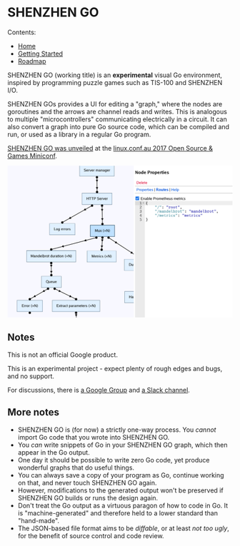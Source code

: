 # SHENZHEN GO

Contents:

* [Home](index.md)
* [Getting Started](getting-started.md)
* [Roadmap](roadmap.md)

SHENZHEN GO (working title) is an **experimental** visual Go environment, 
inspired by programming puzzle games such as TIS-100 and SHENZHEN I/O.

SHENZHEN GOs provides a UI for editing a "graph," where the nodes are 
goroutines and the arrows are channel reads and writes. This is analogous
to multiple "microcontrollers" communicating electrically in a circuit.
It can also convert a graph into pure Go source code, which can be compiled 
and run, or used as a library in a regular Go program.

[SHENZHEN GO was unveiled](https://www.youtube.com/watch?v=AB9AUAmMlDo) at 
the [linux.conf.au 2017 Open Source & Games Miniconf](https://linux.conf.au/schedule/presentation/8/).

![Example Graph](screenshot.png)

## Notes

This is not an official Google product.

This is an experimental project - expect plenty of rough edges and bugs, and 
no support.

For discussions, there is [a Google Group](https://groups.google.com/forum/#!forum/szgo) and [a Slack channel](https://gophers.slack.com/messages/shenzhen-go).

## More notes

*   SHENZHEN GO is (for now) a strictly one-way process. You *cannot* import Go code 
    that you wrote into SHENZHEN GO. 
*   You *can* write snippets of Go in your SHENZHEN GO graph, which then appear 
    in the Go output.
*   One day it should be possible to write zero Go code, yet produce wonderful 
    graphs that do useful things.
*   You can always save a copy of your program as Go, continue working on that, 
    and never touch SHENZHEN GO again. 
*   However, modifications to the generated output won't be preserved if 
    SHENZHEN GO builds or runs the design again.
*   Don't treat the Go output as a virtuous paragon of how to code in Go. It is
    "machine-generated" and therefore held to a lower standard than "hand-made".
*   The JSON-based file format aims to be *diffable*, or at least *not too ugly*, 
    for the benefit of source control and code review.
